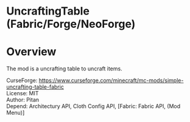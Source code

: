 # UncraftingTable (Fabric/Forge/NeoForge)

# Overview
The mod is a uncrafting table to uncraft items.



CurseForge: https://www.curseforge.com/minecraft/mc-mods/simple-uncrafting-table-fabric
<br />
License: MIT
<br />
Author: Pitan
<br />
Depend: Architectury API, Cloth Config API, [Fabric: Fabric API, (Mod Menu)]
<br />
